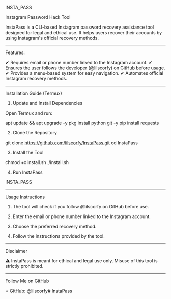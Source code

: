 INSTA_PASS

Instagram Password Hack Tool

InstaPass is a CLI-based Instagram password recovery assistance tool designed for legal and ethical use. It helps users recover their accounts by using Instagram's official recovery methods.


---

Features:

✔ Requires email or phone number linked to the Instagram account.
✔ Ensures the user follows the developer (@lilscorfy) on GitHub before usage.
✔ Provides a menu-based system for easy navigation.
✔ Automates official Instagram recovery methods.


---

Installation Guide (Termux)

1. Update and Install Dependencies

Open Termux and run:

apt update && apt upgrade -y
pkg install python git -y
pip install requests

2. Clone the Repository

git clone https://github.com/lilscorfy/InstaPass.git
cd InstaPass

3. Install the Tool

chmod +x install.sh
./install.sh

4. Run InstaPass

INSTA_PASS


---

Usage Instructions

1. The tool will check if you follow @lilscorfy on GitHub before use.


2. Enter the email or phone number linked to the Instagram account.


3. Choose the preferred recovery method.


4. Follow the instructions provided by the tool.




---

Disclaimer

⚠️ InstaPass is meant for ethical and legal use only. Misuse of this tool is strictly prohibited.


---

Follow Me on GitHub

⭐ GitHub: @lilscorfy# InstaPass
